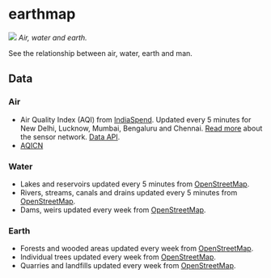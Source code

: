 # earthmap
![](https://cloud.githubusercontent.com/assets/126868/14763837/260d0be2-09c0-11e6-8d0c-f89e0e406868.png)
_Air, water and earth._

See the relationship between air, water, earth and man.

## Data
### Air
* Air Quality Index (AQI) from [IndiaSpend](http://aqi.indiaspend.org/aq/breathe/). Updated every 5 minutes for New Delhi, Lucknow, Mumbai, Bengaluru and Chennai. [Read more](http://www.indiaspend.com/cover-story/introducing-breathe-the-indiaspend-air-quality-index-network-39580) about the sensor network. [Data API](http://aqi.indiaspend.org/aq/api/).
* [AQICN](http://aqicn.org/sources/)
### Water
* Lakes and reservoirs updated every 5 minutes from [OpenStreetMap](http://osm.org).
* Rivers, streams, canals and drains updated every 5 minutes from [OpenStreetMap](http://osm.org).
* Dams, weirs updated every week from [OpenStreetMap](http://osm.org).

### Earth
* Forests and wooded areas updated every week from [OpenStreetMap](http://osm.org).
* Individual trees updated every week from [OpenStreetMap](http://osm.org).
* Quarries and landfills updated every week from [OpenStreetMap](http://osm.org).
